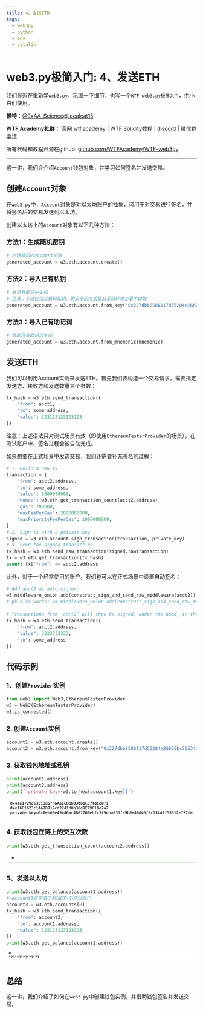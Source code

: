 ```yaml
---
title: 4、发送ETH
tags:
  - web3py
  - python
  - ens
  - vitalik
---
```


# web3.py极简入门: 4、发送ETH

我们最近在重新学`web3.py`，巩固一下细节，也写一个`WTF web3.py极简入门`，供小白们使用。

**推特**：[@0xAA_Science](https://twitter.com/0xAA_Science)[@localcat15](https://twitter.com/localcat15)


**WTF Academy社群：** [官网 wtf.academy](https://wtf.academy) | [WTF Solidity教程](https://github.com/AmazingAng/WTFSolidity) | [discord](https://discord.gg/5akcruXrsk) | [微信群申请](https://docs.google.com/forms/d/e/1FAIpQLSe4KGT8Sh6sJ7hedQRuIYirOoZK_85miz3dw7vA1-YjodgJ-A/viewform?usp=sf_link)

所有代码和教程开源在github: [github.com/WTFAcademy/WTF-web3py](https://github.com/WTFAcademy/WTF-web3py)

-----

这一讲，我们会介绍`Account`钱包对象，并学习如何签名并发送交易。

## 创建`Account`对象

在`web3.py`中，`Account`对象是对以太坊账户的抽象，可用于对交易进行签名，并将签名后的交易发送到以太坊。

创建以太坊上的`Account`对象有以下几种方法：
### 方法1：生成随机密钥
```python
# 创建随机的account对象
generated_account = w3.eth.account.create()
```
### 方法2：导入已有私钥
```python
# 从已有密钥中生成
# 注意：不建议铭文编码私钥，更安全的方式是从系统环境变量中读取
generated_account = w3.eth.account.from_key("0x227dbb8586117d55284e26620bc76534dfbd2394be34cf4a09cb775d593b6f2b")
```
### 方法3：导入已有助记词
```python
# 借助已有助记词生成
generated_account = w3.eth.account.from_mnemonic(mnemonic)
```
## 发送ETH

我们可以利用Account实例来发送ETH。首先我们要构造一个交易请求，需要指定发送方、接收方和发送数量三个参数：
```python
tx_hash = w3.eth.send_transaction({
    "from": acct1,
    "to": some_address,
    "value": 123123123123123
})
```
注意：上述语法只对测试场景有效（即使用`EthereumTesterProvider`的场景），在测试账户中，签名过程会被自动完成。

如果想要在正式场景中发送交易，我们还需要补充签名的过程：
```python
# 1. Build a new tx
transaction = {
    'from': acct2.address,
    'to': some_address,
    'value': 1000000000,
    'nonce': w3.eth.get_transaction_count(acct2.address),
    'gas': 200000,
    'maxFeePerGas': 2000000000,
    'maxPriorityFeePerGas': 1000000000,
}
# 2. Sign tx with a private key
signed = w3.eth.account.sign_transaction(transaction, private_key)
# 3. Send the signed transaction
tx_hash = w3.eth.send_raw_transaction(signed.rawTransaction)
tx = w3.eth.get_transaction(tx_hash)
assert tx["from"] == acct2.address
```
此外，对于一个经常使用的账户，我们也可以在正式场景中设置自动签名：
```python
# Add acct2 as auto-signer:
w3.middleware_onion.add(construct_sign_and_send_raw_middleware(acct2))
# pk also works: w3.middleware_onion.add(construct_sign_and_send_raw_middleware(pk))

# Transactions from `acct2` will then be signed, under the hood, in the middleware:
tx_hash = w3.eth.send_transaction({
    "from": acct2.address,
    "value": 3333333333,
    "to": some_address
})
```
## 代码示例
### 1、创建`Provider`实例
```python
from web3 import Web3,EthereumTesterProvider
w3 = Web3(EthereumTesterProvider)
w3.is_connected()
```

### 2. 创建`Account`实例
```python
account1 = w3.eth.account.create()
account2 = w3.eth.account.from_key("0x227dbb8586117d55284e26620bc76534dfbd2394be34cf4a09cb775d593b6f2b")
```
### 3. 获取钱包地址或私钥

```python
print(account1.address)
print(account2.address)
print(f'private key={w3.to_hex(account1.key)}')
```
![获取钱包地址或私钥](img/4-1.png)
### 4. 获取钱包在链上的交互次数
```python
print(w3.eth.get_transaction_count(account2.address))
```
![获取钱包在链上的交互次数](img/4-2.png)

### 5、发送以太坊
```python
print(w3.eth.get_balance(account1.address))
# account3是充值了测试ETH的测试账户:
account3 = w3.eth.accounts[0]
tx_hash = w3.eth.send_transaction({
    "from": account3,
    "to": account1.address,
    "value": 123123123123123
})
print(w3.eth.get_balance(account1.address))
```


![发送以太坊](./img/4-3.png)


## 总结
这一讲，我们介绍了如何在`web3.py`中创建钱包实例，并借助钱包签名并发送交易。